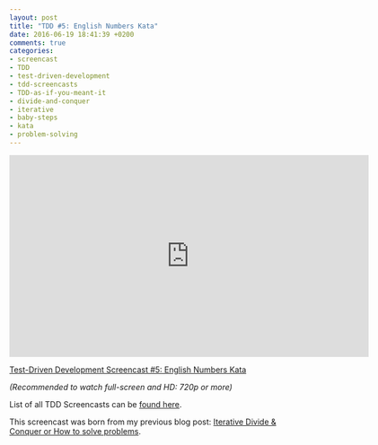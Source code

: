 ```yaml
---
layout: post
title: "TDD #5: English Numbers Kata"
date: 2016-06-19 18:41:39 +0200
comments: true
categories:
- screencast
- TDD
- test-driven-development
- tdd-screencasts
- TDD-as-if-you-meant-it
- divide-and-conquer
- iterative
- baby-steps
- kata
- problem-solving
---
```


<iframe src="https://player.vimeo.com/video/171307899?color=c9ff23" width="640" height="360" frameborder="0" webkitallowfullscreen mozallowfullscreen allowfullscreen></iframe>

[Test-Driven Development Screencast #5: English Numbers Kata](https://vimeo.com/171307899)

*(Recommended to watch full-screen and HD: 720p or more)*

List of all TDD Screencasts can be [found here](/blog/categories/tdd-screencasts/).

This screencast was born from my previous blog post: [Iterative Divide & Conquer or How to solve problems](/blog/2016/05/27/iterative-divide-and-conquer-or-how-to-solve-problems/).
